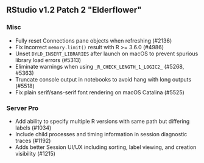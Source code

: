 
## RStudio v1.2 Patch 2 "Elderflower"

### Misc

* Fully reset Connections pane objects when refreshing (#2136)	
* Fix incorrect `memory.limit()` result with R >= 3.6.0 (#4986)
* Unset `DYLD_INSERT_LIBRARIES` after launch on macOS to prevent spurious library load errors (#5313)
* Eliminate warnings when using `_R_CHECK_LENGTH_1_LOGIC2_` (#5268, #5363)
* Truncate console output in notebooks to avoid hang with long outputs (#5518)
* Fix plain serif/sans-serif font rendering on macOS Catalina (#5525)

### Server Pro

* Add ability to specify multiple R versions with same path but differing labels (#1034)
* Include child processes and timing information in session diagnostic traces (#1192) 
* Adds better Session UI/UX including sorting, label viewing, and creation visibility (#1215)
